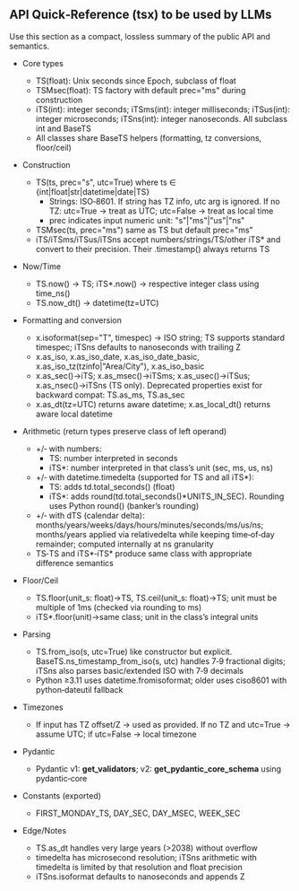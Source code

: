 ## API Quick‑Reference (tsx) to be used by LLMs

Use this section as a compact, lossless summary of the public API and semantics.

- Core types
  - TS(float): Unix seconds since Epoch, subclass of float
  - TSMsec(float): TS factory with default prec="ms" during construction
  - iTS(int): integer seconds; iTSms(int): integer milliseconds; iTSus(int): integer microseconds; iTSns(int): integer nanoseconds. All subclass int and BaseTS
  - All classes share BaseTS helpers (formatting, tz conversions, floor/ceil)

- Construction
  - TS(ts, prec="s", utc=True) where ts ∈ {int|float|str|datetime|date|TS}
    - Strings: ISO‑8601. If string has TZ info, utc arg is ignored. If no TZ: utc=True → treat as UTC; utc=False → treat as local time
    - prec indicates input numeric unit: "s"|"ms"|"us"|"ns"
  - TSMsec(ts, prec="ms") same as TS but default prec="ms"
  - iTS/iTSms/iTSus/iTSns accept numbers/strings/TS/other iTS* and convert to their precision. Their .timestamp() always returns TS

- Now/Time
  - TS.now() → TS; iTS*.now() → respective integer class using time_ns()
  - TS.now_dt() → datetime(tz=UTC)

- Formatting and conversion
  - x.isoformat(sep="T", timespec) → ISO string; TS supports standard timespec; iTSns defaults to nanoseconds with trailing Z
  - x.as_iso, x.as_iso_date, x.as_iso_date_basic, x.as_iso_tz(tzinfo|"Area/City"), x.as_iso_basic
  - x.as_sec()->iTS; x.as_msec()->iTSms; x.as_usec()->iTSus; x.as_nsec()->iTSns (TS only). Deprecated properties exist for backward compat: TS.as_ms, TS.as_sec
  - x.as_dt(tz=UTC) returns aware datetime; x.as_local_dt() returns aware local datetime

- Arithmetic (return types preserve class of left operand)
  - +/‑ with numbers:
    - TS: number interpreted in seconds
    - iTS*: number interpreted in that class’s unit (sec, ms, us, ns)
  - +/‑ with datetime.timedelta (supported for TS and all iTS*):
    - TS: adds td.total_seconds() (float)
    - iTS*: adds round(td.total_seconds()*UNITS_IN_SEC). Rounding uses Python round() (banker’s rounding)
  - +/‑ with dTS (calendar delta): months/years/weeks/days/hours/minutes/seconds/ms/us/ns; months/years applied via relativedelta while keeping time‑of‑day remainder; computed internally at ns granularity
  - TS‑TS and iTS*‑iTS* produce same class with appropriate difference semantics

- Floor/Ceil
  - TS.floor(unit_s: float)->TS, TS.ceil(unit_s: float)->TS; unit must be multiple of 1ms (checked via rounding to ms)
  - iTS*.floor(unit)->same class; unit in the class’s integral units

- Parsing
  - TS.from_iso(s, utc=True) like constructor but explicit. BaseTS.ns_timestamp_from_iso(s, utc) handles 7‑9 fractional digits; iTSns also parses basic/extended ISO with 7‑9 decimals
  - Python ≥3.11 uses datetime.fromisoformat; older uses ciso8601 with python‑dateutil fallback

- Timezones
  - If input has TZ offset/Z → used as provided. If no TZ and utc=True → assume UTC; if utc=False → local timezone

- Pydantic
  - Pydantic v1: __get_validators__; v2: __get_pydantic_core_schema__ using pydantic‑core

- Constants (exported)
  - FIRST_MONDAY_TS, DAY_SEC, DAY_MSEC, WEEK_SEC

- Edge/Notes
  - TS.as_dt handles very large years (>2038) without overflow
  - timedelta has microsecond resolution; iTSns arithmetic with timedelta is limited by that resolution and float precision
  - iTSns.isoformat defaults to nanoseconds and appends Z